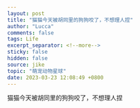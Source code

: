 ```yaml
---
layout: post
title: "猫猫今天被胡同里的狗狗咬了，不想理人捏"
author: "Lucca"
comments: false
tags: Life
excerpt_separator: <!--more-->
sticky: false
hidden: false
source: jike
topic: "萌宠动物星球"
date: 2023-03-23 12:08:49 +0800
---
```


猫猫今天被胡同里的狗狗咬了，不想理人捏

<!--more-->
